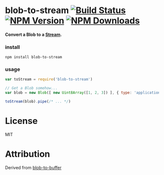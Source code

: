 # blob-to-stream [![Build Status][travis-image]][travis-url] [![NPM Version][npm-image]][npm-url] [![NPM Downloads][downloads-image]][downloads-url]

#### Convert a Blob to a [Stream](https://github.com/substack/stream-browserify).


### install

```
npm install blob-to-stream
```

### usage

```js
var toStream = require('blob-to-stream')

// Get a Blob somehow...
var blob = new Blob([ new Uint8Array([1, 2, 3]) ], { type: 'application/octet-binary' })

toStream(blob).pipe(/* ... */)
```

# License

MIT

# Attribution

Derived from [blob-to-buffer](https://github.com/feross/blob-to-buffer)

[travis-image]: https://img.shields.io/travis/retrohacker/blob-to-stream/master.svg
[travis-url]: https://travis-ci.org/retrohacker/blob-to-stream
[npm-image]: https://img.shields.io/npm/v/blob-to-stream.svg
[npm-url]: https://npmjs.org/package/blob-to-stream
[downloads-image]: https://img.shields.io/npm/dm/blob-to-stream.svg
[downloads-url]: https://npmjs.org/package/blob-to-stream
